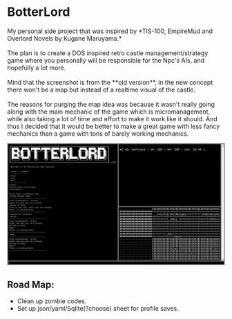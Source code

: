<h1> BotterLord </h1>
<p>
My personal side project that was inspired by *TIS-100, EmpireMud and Overlord Novels by Kugane Maruyama.* <br>
<br>
The plan is to create a DOS inspired retro castle management/strategy game where you personally will be responsible for the Npc's AIs,
and hopefully a lot more.<br>
<br>
Mind that the screenshot is from the **old version**, in the new concept there won't be a map but instead of a realtime visual of the castle.<br>
<br>
The reasons for purging the map idea was because it wasn't really going along with the main mechanic of the game which is micromanagement, while also taking a lot of time and effort to make it work like it should. And thus I decided that it would be better to make a great game with less fancy mechanics than a game with tons of barely working mechanics.<br>
</p>
<img src="https://github.com/Marchearth/BotterLord/blob/master/images/_botScreen.png">
<br>

<h2> Road Map: </h2>
<ul style="list-style-type:square">
  <li> Clean up zombie codes. </li>
  <li> Set up json/yaml/Sqlite(?choose) sheet for profile saves. </li>
</ul>
